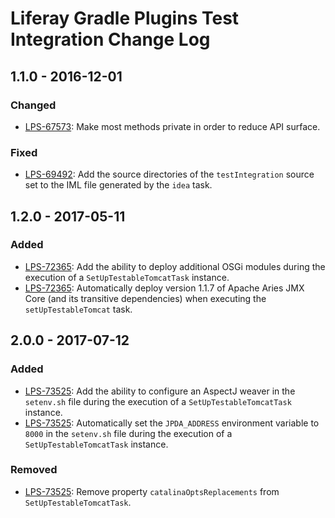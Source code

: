 # Liferay Gradle Plugins Test Integration Change Log

## 1.1.0 - 2016-12-01

### Changed
- [LPS-67573]: Make most methods private in order to reduce API surface.

### Fixed
- [LPS-69492]: Add the source directories of the `testIntegration` source set to
the IML file generated by the `idea` task.

## 1.2.0 - 2017-05-11

### Added
- [LPS-72365]: Add the ability to deploy additional OSGi modules during the
execution of a `SetUpTestableTomcatTask` instance.
- [LPS-72365]: Automatically deploy version 1.1.7 of Apache Aries JMX Core (and
its transitive dependencies) when executing the `setUpTestableTomcat` task.

## 2.0.0 - 2017-07-12

### Added
- [LPS-73525]: Add the ability to configure an AspectJ weaver in the `setenv.sh`
file during the execution of a `SetUpTestableTomcatTask` instance.
- [LPS-73525]: Automatically set the `JPDA_ADDRESS` environment variable to
`8000` in the `setenv.sh` file during the execution of a
`SetUpTestableTomcatTask` instance.

### Removed
- [LPS-73525]: Remove property `catalinaOptsReplacements` from
`SetUpTestableTomcatTask`.

[LPS-67573]: https://issues.liferay.com/browse/LPS-67573
[LPS-69492]: https://issues.liferay.com/browse/LPS-69492
[LPS-72365]: https://issues.liferay.com/browse/LPS-72365
[LPS-73525]: https://issues.liferay.com/browse/LPS-73525